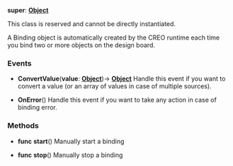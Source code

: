 **super**: **[Object](../gravity/object.md)**

This class is reserved and cannot be directly instantiated.

A Binding object is automatically created by the CREO runtime each time you bind two or more objects on the design board.

### Events

* **ConvertValue**(**value**: **[Object](../gravity/object.md)**)-> <strong>[Object](../gravity/object.md)</strong> 
Handle this event if you want to convert a value (or an array of values in case of multiple sources).

* **OnError**()
Handle this event if you want to take any action in case of binding error.



### Methods

* **func** **start**()
Manually start a binding

* **func** **stop**()
Manually stop a binding





